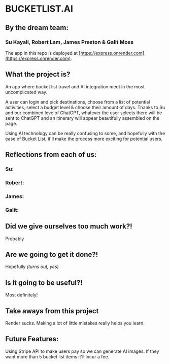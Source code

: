# BUCKETLIST.AI
## By the dream team:
### Su Kayali, Robert Lam, James Preston & Galit Moss

The app in this repo is deployed at [https://express.onrender.com](https://express.onrender.com).
## What the project is?

An app where bucket list travel and AI integration meet in the most uncomplicated way. 

A user can login and pick destinations, choose from a list of potential activities, select a budget level & choose their amount of days. Thanks to Su and our combined love of ChatGPT, whatever the user selects there will be sent to ChatGPT and an itinerary will appear beautifully assembled on the page.

Using AI technology can be really confusing to some, and hopefully with the ease of Bucket List, it'll make the process more exciting for potential users.

## Reflections from each of us:
### Su:

### Robert:

### James:

### Galit:

## Did we give ourselves too much work?!
Probably

## Are we going to get it done?!
Hopefully *(turns out, yes)*

## Is it going to be useful?!
Most definitely!

## Take aways from this project
Render sucks. Making a lot of little mistakes really helps you learn.

## Future Features:
Using Stripe API to make users pay so we can generate AI images. If they want more than 5 bucket list items it'll incur a fee.